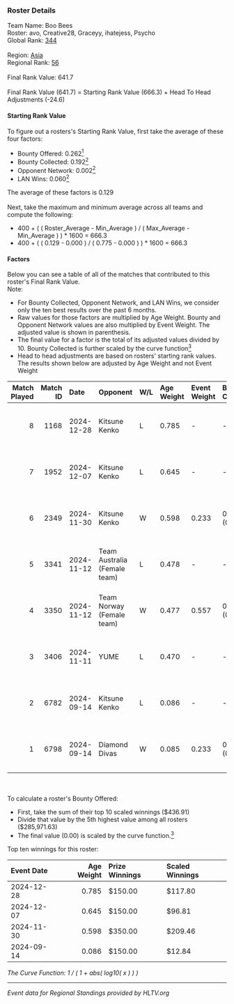 ### Roster Details<br />
Team Name: Boo Bees<br />
Roster: avo, Creative28, Graceyy, ihatejess, Psycho<br />
Global Rank: [344](../../standings_global_2025_02_28.md)<br />
<br />
Region: [Asia]( ../../standings_asia_2025_02_28.md)<br />
Regional Rank: [56]( ../../standings_asia_2025_02_28.md)<br />
<br />
Final Rank Value:  641.7<br />
<br />
Final Rank Value (641.7) = Starting Rank Value (666.3) + Head To Head Adjustments (-24.6)<br />

#### Starting Rank Value<br />
To figure out a rosters's Starting Rank Value, first take the average of these four factors:<br />
- Bounty Offered: 0.262[<sup>1</sup>](#table2)
- Bounty Collected: 0.192[<sup>2</sup>](#table1)
- Opponent Network: 0.002[<sup>2</sup>](#table1)
- LAN Wins: 0.060[<sup>2</sup>](#table1)

The average of these factors is 0.129<br />
<br />
Next, take the maximum and minimum average across all teams and compute the following:<br />
- 400 + ( ( Roster_Average - Min_Average ) / ( Max_Average - Min_Average ) ) * 1600 = 666.3
- 400 + ( ( 0.129 - 0.000 ) / ( 0.775 - 0.000 ) ) * 1600 = 666.3


#### Factors<br />
Below you can see a table of all of the matches that contributed to this roster's Final Rank Value.<br />
Note:<br />

- For Bounty Collected, Opponent Network, and LAN Wins, we consider only the ten best results over the past 6 months.
- Raw values for those factors are multiplied by Age Weight. Bounty and Opponent Network values are also multiplied by Event Weight. The adjusted value is shown in parenthesis.
- The final value for a factor is the total of its adjusted values divided by 10. Bounty Collected is further scaled by the curve function[<sup>3</sup>](#curveFunction)
- Head to head adjustments are based on rosters' starting rank values. The results shown below are adjusted by Age Weight and not Event Weight
<span id="table1"></span><br />


| Match Played | Match ID | Date       | Opponent                     | W/L | Age Weight | Event Weight | Bounty Collected | Opponent Network | LAN Wins  | H2H Adj. | Roster                                      |
| -: | -: | :- | :- | :- | :- | :- | :- | :- | :- | -: | :- |
|            8 |     1168 | 2024-12-28 | Kitsune Kenko                | L   | 0.785      | -            | -                | -                | -         |   -11.51 | avo, Creative28, Graceyy, ihatejess, Psycho |
|            7 |     1952 | 2024-12-07 | Kitsune Kenko                | L   | 0.645      | -            | -                | -                | -         |    -9.74 | avo, Creative28, leafy, Psycho, queenza     |
|            6 |     2349 | 2024-11-30 | Kitsune Kenko                | W   | 0.598      | 0.233        | 0.004 (0.001)    | 0.128 (0.018)    | 0 (0.000) |    10.03 | avo, Creative28, ihatejess, leafy, queenza  |
|            5 |     3341 | 2024-11-12 | Team Australia (Female team) | L   | 0.478      | -            | -                | -                | -         |    -6.22 | avo, Graceyy, ihatejess, M3gzz, Pixar       |
|            4 |     3350 | 2024-11-12 | Team Norway (Female team)    | W   | 0.477      | 0.557        | 0.000 (0.000)    | 0.000 (0.000)    | 1 (0.477) |     2.85 | avo, Graceyy, ihatejess, M3gzz, Pixar       |
|            3 |     3406 | 2024-11-11 | YUME                         | L   | 0.470      | -            | -                | -                | -         |    -9.15 | avo, Graceyy, ihatejess, M3gzz, Pixar       |
|            2 |     6782 | 2024-09-14 | Kitsune Kenko                | L   | 0.086      | -            | -                | -                | -         |    -1.38 | avo, Graceyy, ihatejess, leafy, queenza     |
|            1 |     6798 | 2024-09-14 | Diamond Divas                | W   | 0.085      | 0.233        | 0.000 (0.000)    | 0.000 (0.000)    | 0 (0.000) |     0.49 | avo, Graceyy, ihatejess, leafy, queenza     |

<br />
<span id="table2"></span><br />
To calculate a roster's Bounty Offered:<br />

- First, take the sum of their top 10 scaled winnings ($436.91)
- Divide that value by the 5th highest value among all rosters ($285,971.63)
- The final value (0.00) is scaled by the curve function.[<sup>3</sup>](#curveFunction)

Top ten winnings for this roster:<br />

| Event Date | Age Weight | Prize Winnings | Scaled Winnings |
| :- | -: | :- | :- |
| 2024-12-28 |      0.785 | $150.00        | $117.80         |
| 2024-12-07 |      0.645 | $150.00        | $96.81          |
| 2024-11-30 |      0.598 | $350.00        | $209.46         |
| 2024-09-14 |      0.086 | $150.00        | $12.84          |


<span id="curveFunction"></span>_The Curve Function: 1 / ( 1 + abs( log10( x ) ) )_<br />

---
_Event data for Regional Standings provided by HLTV.org_<br />
